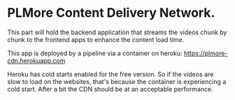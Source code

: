 # PLMore Content Delivery Network.

This part will hold the backend application that streams the videos chunk by chunk to the frontend apps to enhance the content load time.

This app is deployed by a pipeline via a container on heroku:
https://plmore-cdn.herokuapp.com

Heroku has cold starts enabled for the free version. So if the videos are slow to load on the websites, that's because the container is experiencing a cold start. After a bit the CDN should be at an acceptable performance.
